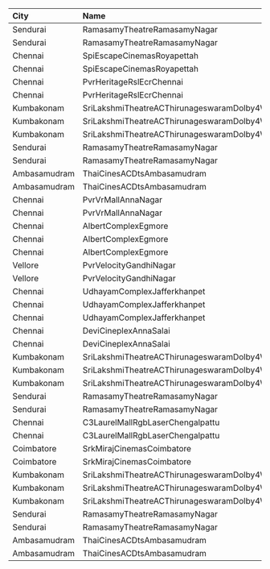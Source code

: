 | City         | Name                                                  |  Time | Type         | Price | Capacity | Booked |
| :----------- | :---------------------------------------------------- | ----: | :----------- | ----: | -------: | -----: |
| Sendurai     | RamasamyTheatreRamasamyNagar                          | 11:15 | FirstClass   |   50₹ |       54 |      0 |
| Sendurai     | RamasamyTheatreRamasamyNagar                          | 11:15 | SecondClass  |   50₹ |      148 |      0 |
| Chennai      | SpiEscapeCinemasRoyapettah                            | 12:00 | Elite        |  191₹ |       50 |      0 |
| Chennai      | SpiEscapeCinemasRoyapettah                            | 12:00 | Budget       |   60₹ |        5 |      5 |
| Chennai      | PvrHeritageRslEcrChennai                              | 12:35 | Classic      |   60₹ |       15 |     13 |
| Chennai      | PvrHeritageRslEcrChennai                              | 12:35 | Prime        |  153₹ |      118 |     59 |
| Kumbakonam   | SriLakshmiTheatreACThirunageswaramDolby4WayUfoDigital | 14:00 | Balcony      |  100₹ |       34 |      0 |
| Kumbakonam   | SriLakshmiTheatreACThirunageswaramDolby4WayUfoDigital | 14:00 | FirstClass   |   80₹ |      212 |      0 |
| Kumbakonam   | SriLakshmiTheatreACThirunageswaramDolby4WayUfoDigital | 14:00 | SecondClass  |   80₹ |       44 |      0 |
| Sendurai     | RamasamyTheatreRamasamyNagar                          | 14:30 | FirstClass   |   50₹ |       54 |      0 |
| Sendurai     | RamasamyTheatreRamasamyNagar                          | 14:30 | SecondClass  |   50₹ |      148 |      0 |
| Ambasamudram | ThaiCinesACDtsAmbasamudram                            | 14:30 | BalconyNonAC |   80₹ |      213 |      0 |
| Ambasamudram | ThaiCinesACDtsAmbasamudram                            | 14:30 | ACClass      |  100₹ |      136 |      0 |
| Chennai      | PvrVrMallAnnaNagar                                    | 14:50 | Classic      |   60₹ |       15 |      0 |
| Chennai      | PvrVrMallAnnaNagar                                    | 14:50 | Prime        |  191₹ |       78 |     17 |
| Chennai      | AlbertComplexEgmore                                   | 15:00 | FirstClass   |   95₹ |      158 |    102 |
| Chennai      | AlbertComplexEgmore                                   | 15:00 | SecondClass  |   75₹ |       84 |     42 |
| Chennai      | AlbertComplexEgmore                                   | 15:00 | ThirdClass   |   50₹ |       28 |     14 |
| Vellore      | PvrVelocityGandhiNagar                                | 15:15 | Classic      |   60₹ |        8 |      8 |
| Vellore      | PvrVelocityGandhiNagar                                | 15:15 | Prime        |  153₹ |       80 |      7 |
| Chennai      | UdhayamComplexJafferkhanpet                           | 15:15 | FirstClass   |  112₹ |      213 |    111 |
| Chennai      | UdhayamComplexJafferkhanpet                           | 15:15 | SecondClass  |  105₹ |       70 |     35 |
| Chennai      | UdhayamComplexJafferkhanpet                           | 15:15 | ThirdClass   |   50₹ |       32 |     16 |
| Chennai      | DeviCineplexAnnaSalai                                 | 16:00 | Quartz       |  153₹ |      242 |    122 |
| Chennai      | DeviCineplexAnnaSalai                                 | 16:00 | Zircon       |   60₹ |       27 |     27 |
| Kumbakonam   | SriLakshmiTheatreACThirunageswaramDolby4WayUfoDigital | 18:00 | Balcony      |  100₹ |       34 |      0 |
| Kumbakonam   | SriLakshmiTheatreACThirunageswaramDolby4WayUfoDigital | 18:00 | FirstClass   |   80₹ |      212 |      0 |
| Kumbakonam   | SriLakshmiTheatreACThirunageswaramDolby4WayUfoDigital | 18:00 | SecondClass  |   80₹ |       44 |      0 |
| Sendurai     | RamasamyTheatreRamasamyNagar                          | 18:30 | FirstClass   |   50₹ |       54 |      0 |
| Sendurai     | RamasamyTheatreRamasamyNagar                          | 18:30 | SecondClass  |   50₹ |      148 |      0 |
| Chennai      | C3LaurelMallRgbLaserChengalpattu                      | 18:45 | Platinum     |  150₹ |      224 |     24 |
| Chennai      | C3LaurelMallRgbLaserChengalpattu                      | 18:45 | Silver       |  150₹ |       40 |      0 |
| Coimbatore   | SrkMirajCinemasCoimbatore                             | 18:55 | Executive    |  191₹ |      190 |     95 |
| Coimbatore   | SrkMirajCinemasCoimbatore                             | 18:55 | Special      |   60₹ |       21 |     11 |
| Kumbakonam   | SriLakshmiTheatreACThirunageswaramDolby4WayUfoDigital | 22:00 | Balcony      |  100₹ |       34 |      0 |
| Kumbakonam   | SriLakshmiTheatreACThirunageswaramDolby4WayUfoDigital | 22:00 | FirstClass   |   80₹ |      212 |      0 |
| Kumbakonam   | SriLakshmiTheatreACThirunageswaramDolby4WayUfoDigital | 22:00 | SecondClass  |   80₹ |       44 |      0 |
| Sendurai     | RamasamyTheatreRamasamyNagar                          | 22:15 | FirstClass   |   50₹ |       54 |      0 |
| Sendurai     | RamasamyTheatreRamasamyNagar                          | 22:15 | SecondClass  |   50₹ |      148 |      0 |
| Ambasamudram | ThaiCinesACDtsAmbasamudram                            | 22:30 | BalconyNonAC |   80₹ |      213 |      0 |
| Ambasamudram | ThaiCinesACDtsAmbasamudram                            | 22:30 | ACClass      |  100₹ |      136 |      0 |
